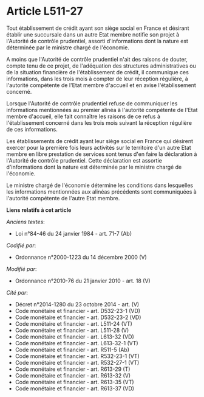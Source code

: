 # Article L511-27

Tout établissement de crédit ayant son siège social en France et désirant établir une succursale dans un autre Etat membre
notifie son projet à l'Autorité de contrôle prudentiel, assorti d'informations dont la nature est déterminée par le ministre
chargé de l'économie.

A moins que l'Autorité de contrôle prudentiel n'ait des raisons de douter, compte tenu de ce projet, de l'adéquation des
structures administratives ou de la situation financière de l'établissement de crédit, il communique ces informations, dans
les trois mois à compter de leur réception régulière, à l'autorité compétente de l'Etat membre d'accueil et en avise
l'établissement concerné. 

Lorsque l'Autorité de contrôle prudentiel refuse de communiquer les informations mentionnées au premier alinéa à l'autorité
compétente de l'Etat membre d'accueil, elle fait connaître les raisons de ce refus à l'établissement concerné dans les trois
mois suivant la réception régulière de ces informations. 

Les établissements de crédit ayant leur siège social en France qui désirent exercer pour la première fois leurs activités sur
le territoire d'un autre Etat membre en libre prestation de services sont tenus d'en faire la déclaration à l'Autorité de
contrôle prudentiel. Cette déclaration est assortie d'informations dont la nature est déterminée par le ministre chargé de
l'économie. 

Le ministre chargé de l'économie détermine les conditions dans lesquelles les informations mentionnées aux alinéas précédents
sont communiquées à l'autorité compétente de l'autre Etat membre.

**Liens relatifs à cet article**

_Anciens textes_:

  - Loi n°84-46 du 24 janvier 1984 - art. 71-7 (Ab)

_Codifié par_:

  - Ordonnance n°2000-1223 du 14 décembre 2000 (V)

_Modifié par_:

  - Ordonnance n°2010-76 du 21 janvier 2010 - art. 18 (V)

_Cité par_:

  - Décret n°2014-1280 du 23 octobre 2014 - art. (V)
  - Code monétaire et financier - art. D532-23-1 (VD)
  - Code monétaire et financier - art. D532-23-2 (VD)
  - Code monétaire et financier - art. L511-24 (VT)
  - Code monétaire et financier - art. L511-28 (V)
  - Code monétaire et financier - art. L613-32 (VD)
  - Code monétaire et financier - art. L613-32-1 (VT)
  - Code monétaire et financier - art. R511-5 (Ab)
  - Code monétaire et financier - art. R532-23-1 (VT)
  - Code monétaire et financier - art. R532-27-1 (VT)
  - Code monétaire et financier - art. R613-29 (T)
  - Code monétaire et financier - art. R613-32 (V)
  - Code monétaire et financier - art. R613-35 (VT)
  - Code monétaire et financier - art. R613-37 (VD)
